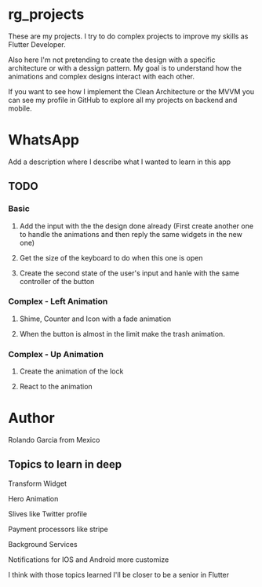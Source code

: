 # rg_projects

These are my projects. I try to do complex projects to improve my skills as Flutter Developer.

Also here I'm not pretending to create the design with a specific architecture or with a dessign pattern.
My goal is to understand how the animations and complex designs interact with each other.

If you want to see how I implement the Clean Architecture or the MVVM you can see my profile in GitHub to explore all my projects on backend and mobile.

# WhatsApp

Add a description where I describe what I wanted to learn in this app

## TODO

### Basic

1. Add the input with the the design done already (First create another one to handle the animations and then reply the same widgets in the new one)

2. Get the size of the keyboard to do when this one is open

3. Create the second state of the user's input and hanle with the same controller of the button

### Complex - Left Animation

1. Shime, Counter and Icon with a fade animation

2. When the button is almost in the limit make the trash animation.

### Complex - Up Animation

1. Create the animation of the lock

2. React to the animation

# Author

Rolando Garcia from Mexico

## Topics to learn in deep

Transform Widget

Hero Animation

Slives like Twitter profile

Payment processors like stripe

Background Services

Notifications for IOS and Android more customize

I think with those topics learned I'll be closer to be a senior in Flutter
